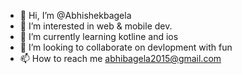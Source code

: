 - 👋 Hi, I’m @Abhishekbagela
- 👀 I’m interested in web & mobile dev.
- 🌱 I’m currently learning kotline and ios
- 💞️ I’m looking to collaborate on devlopment with fun
- 📫 How to reach me abhibagela2015@gmail.com

<!---
Abhishekbagela/Abhishekbagela is a ✨ special ✨ repository because its `README.md` (this file) appears on your GitHub profile.
You can click the Preview link to take a look at your changes.
--->
